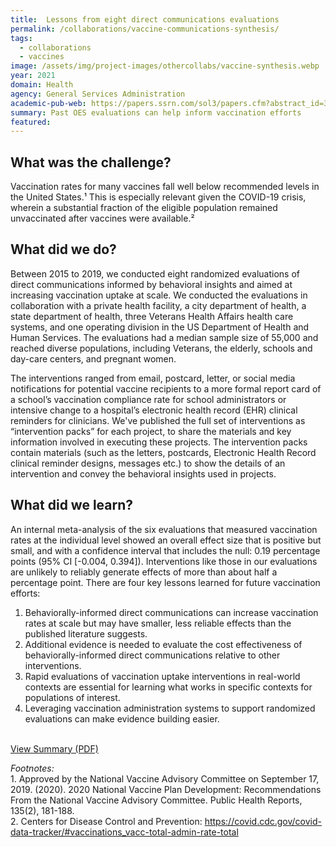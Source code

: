 ```yaml
---
title:  Lessons from eight direct communications evaluations
permalink: /collaborations/vaccine-communications-synthesis/
tags:
  - collaborations
  - vaccines
image: /assets/img/project-images/othercollabs/vaccine-synthesis.webp
year: 2021
domain: Health
agency: General Services Administration
academic-pub-web: https://papers.ssrn.com/sol3/papers.cfm?abstract_id=3967610
summary: Past OES evaluations can help inform vaccination efforts 
featured: 
---
```

## What was the challenge? 
Vaccination rates for many vaccines fall well below recommended levels in the United States.¹ This is especially relevant given the COVID-19 crisis, wherein a substantial fraction of the eligible population remained unvaccinated after vaccines were available.² 

## What did we do? 
Between 2015 to 2019, we conducted eight randomized evaluations of direct communications informed by behavioral insights and aimed at increasing vaccination uptake at scale. We conducted the evaluations in collaboration with a private health facility, a city department of health, a state department of health, three Veterans Health Affairs health care systems, and one operating division in the US Department of Health and Human Services. The evaluations had a median sample size of 55,000 and reached diverse populations, including Veterans, the elderly, schools and day-care centers, and pregnant women.

The interventions ranged from email, postcard, letter, or social media notifications for potential vaccine recipients to a more formal report card of a school’s vaccination compliance rate for school administrators or intensive change to a hospital’s electronic health record (EHR) clinical reminders for clinicians. We've published the full set of interventions as “intervention packs” for each project, to share the materials and key information involved in executing these projects. The intervention packs contain materials (such as the letters, postcards, Electronic Health Record clinical reminder designs, messages etc.) to show the details of an intervention and convey the behavioral insights used in projects. 

## What did we learn?
An internal meta-analysis of the six evaluations that measured vaccination rates at the individual level showed an overall effect size that is positive but small, and with a confidence interval that includes the null: 0.19 percentage points (95% CI [-0.004, 0.394]). Interventions like those in our evaluations are unlikely to reliably generate effects of more than about half a percentage point. There are four key lessons learned for future vaccination efforts:

1. Behaviorally-informed direct communications can increase vaccination rates at scale but may have smaller, less reliable effects than the published literature suggests.
2. Additional evidence is needed to evaluate the cost effectiveness of behaviorally-informed direct communications relative to other interventions.
3. Rapid evaluations of vaccination uptake interventions in real-world contexts are essential for learning what works in specific contexts for populations of interest.
4. Leveraging vaccination administration systems to support randomized evaluations can make evidence building easier.
<br><br>
<p>
<a class="usa-button" href="/assets/files/OES-Using-Behavioral-Science-to-Increase-COVID-19-Vaccination-Uptake.pdf" target="_blank">View Summary (PDF)</a>
</p>
<p>
<i>Footnotes:</i><br>
1. Approved by the National Vaccine Advisory Committee on September 17, 2019. (2020). 2020 National Vaccine Plan Development: Recommendations From the National Vaccine Advisory Committee. Public Health Reports, 135(2), 181-188.<br>
2. Centers for Disease Control and Prevention: <a href="https://covid.cdc.gov/covid-data-tracker/#vaccinations_vacc-total-admin-rate-total" target="_blank">https://covid.cdc.gov/covid-data-tracker/#vaccinations_vacc-total-admin-rate-total</a>
</p>
